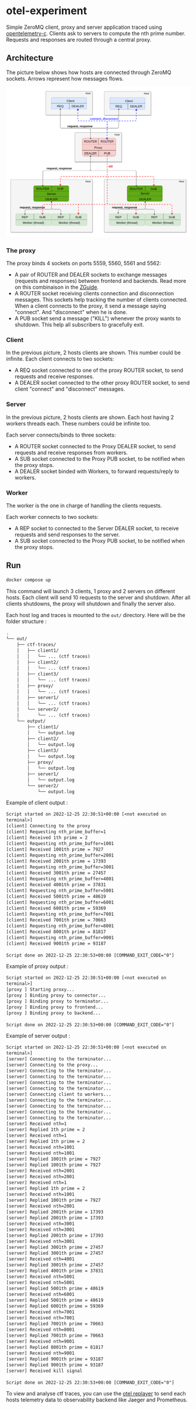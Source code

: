 # otel-experiment

Simple ZeroMQ client, proxy and server application traced using [opentelemetry-c](https://github.com/augustinsangam/opentelemetry-c). Clients ask to servers to compute the nth prime number. Requests and responses are routed through a central proxy.

## Architecture

The picture below shows how hosts are connected through ZeroMQ sockets. Arrows represent how messages flows.

![Replayer Architecture](architecture.png)

### The proxy

The proxy binds 4 sockets on ports 5559, 5560, 5561 and 5562:

- A pair of ROUTER and DEALER sockets to exchange messages (requests and responses) between frontend and backends. Read more on this combinaison in the [ZGuide](https://zguide.zeromq.org/docs/chapter2/#Shared-Queue-DEALER-and-ROUTER-sockets).
- A ROUTER socket receiving clients connection and disconnection messages. This sockets help tracking the number of clients connected. When a client connects to the proxy, it send a message saying "connect". And "disconnect" when he is done.
- A PUB socket send a message ("KILL") whenever the proxy wants to shutdown. This help all subscribers to gracefully exit.

### Client

In the previous picture, 2 hosts clients are shown. This number could be infinite. Each client connects to two sockets:

- A REQ socket connected to one of the proxy ROUTER socket, to send requests and receive responses.
- A DEALER socket connected to the other proxy ROUTER socket, to send client "connect" and "disconnect" messages.

### Server

In the previous picture, 2 hosts clients are shown. Each host having 2 workers threads each. These numbers could be infinite too.

Each server connects/binds to three sockets:

- A ROUTER socket connected to the Proxy DEALER socket, to send requests and receive responses from workers.
- A SUB socket connected to the Proxy PUB socket, to be notified when the proxy stops.
- A DEALER socket binded with Workers, to forward requests/reply to workers.

### Worker

The worker is the one in charge of handling the clients requests.

Each worker connects to two sockets:

- A REP socket to connected to the Server DEALER socket, to receive requests and send responses to the server.
- A SUB socket connected to the Proxy PUB socket, to be notified when the proxy stops.

## Run

```bash
docker compose up
```

This command will launch 3 clients, 1 proxy and 2 servers on different hosts. Each client will send 10 requests to the server and shutdown. After all clients shutdowns, the proxy will shutdown and finally the server also.

Each host log and traces is mounted to the `out/` directory. Here will be the folder structure :

```plaintext
.
└── out/
    ├── ctf-traces/
    │   ├── client1/
    │   │   └── ... (ctf traces)
    │   ├── client2/
    │   │   └── ... (ctf traces)
    │   ├── client3/
    │   │   └── ... (ctf traces)
    │   ├── proxy/
    │   │   └── ... (ctf traces)
    │   ├── server1/
    │   │   └── ... (ctf traces)
    │   └── server2/
    │       └── ... (ctf traces)
    └── output/
        ├── client1/
        │   └── output.log
        ├── client2/
        │   └── output.log
        ├── client3/
        │   └── output.log
        ├── proxy/
        │   └── output.log
        ├── server1/
        │   └── output.log
        └── server2/
            └── output.log
```

Example of client output :

```plaintext
Script started on 2022-12-25 22:30:51+00:00 [<not executed on terminal>]
[client] Connecting to the proxy
[client] Requesting nth_prime_buffer=1
[client] Received 1th prime = 2
[client] Requesting nth_prime_buffer=1001
[client] Received 1001th prime = 7927
[client] Requesting nth_prime_buffer=2001
[client] Received 2001th prime = 17393
[client] Requesting nth_prime_buffer=3001
[client] Received 3001th prime = 27457
[client] Requesting nth_prime_buffer=4001
[client] Received 4001th prime = 37831
[client] Requesting nth_prime_buffer=5001
[client] Received 5001th prime = 48619
[client] Requesting nth_prime_buffer=6001
[client] Received 6001th prime = 59369
[client] Requesting nth_prime_buffer=7001
[client] Received 7001th prime = 70663
[client] Requesting nth_prime_buffer=8001
[client] Received 8001th prime = 81817
[client] Requesting nth_prime_buffer=9001
[client] Received 9001th prime = 93187

Script done on 2022-12-25 22:30:53+00:00 [COMMAND_EXIT_CODE="0"]
```

Example of proxy output :

```plaintext
Script started on 2022-12-25 22:30:51+00:00 [<not executed on terminal>]
[proxy ] Starting proxy...
[proxy ] Binding proxy to connector...
[proxy ] Binding proxy to terminator...
[proxy ] Binding proxy to frontend...
[proxy ] Binding proxy to backend...

Script done on 2022-12-25 22:30:53+00:00 [COMMAND_EXIT_CODE="0"]
```

Example of server output :

```plaintext
Script started on 2022-12-25 22:30:51+00:00 [<not executed on terminal>]
[server] Connecting to the terminator...
[server] Connecting to the proxy...
[server] Connecting to the terminator...
[server] Connecting to the terminator...
[server] Connecting to the terminator...
[server] Connecting to the terminator...
[server] Connecting client to workers...
[server] Connecting to the terminator...
[server] Connecting to the terminator...
[server] Connecting to the terminator...
[server] Connecting to the terminator...
[server] Received nth=1
[server] Replied 1th prime = 2
[server] Received nth=1
[server] Replied 1th prime = 2
[server] Received nth=1001
[server] Received nth=1001
[server] Replied 1001th prime = 7927
[server] Replied 1001th prime = 7927
[server] Received nth=2001
[server] Received nth=2001
[server] Received nth=1
[server] Replied 1th prime = 2
[server] Received nth=1001
[server] Replied 1001th prime = 7927
[server] Received nth=2001
[server] Replied 2001th prime = 17393
[server] Replied 2001th prime = 17393
[server] Received nth=3001
[server] Received nth=3001
[server] Replied 2001th prime = 17393
[server] Received nth=3001
[server] Replied 3001th prime = 27457
[server] Replied 3001th prime = 27457
[server] Received nth=4001
[server] Replied 3001th prime = 27457
[server] Replied 4001th prime = 37831
[server] Received nth=5001
[server] Received nth=5001
[server] Replied 5001th prime = 48619
[server] Received nth=6001
[server] Replied 5001th prime = 48619
[server] Replied 6001th prime = 59369
[server] Received nth=7001
[server] Received nth=7001
[server] Replied 7001th prime = 70663
[server] Received nth=8001
[server] Replied 7001th prime = 70663
[server] Received nth=9001
[server] Replied 8001th prime = 81817
[server] Received nth=9001
[server] Replied 9001th prime = 93187
[server] Replied 9001th prime = 93187
[server] Received kill signal

Script done on 2022-12-25 22:30:53+00:00 [COMMAND_EXIT_CODE="0"]
```

To view and analyse ctf traces, you can use the [otel replayer](https://github.com/augustinsangam/otel-replayer) to send each hosts telemetry data to observability backend like Jaeger and Prometheus.
